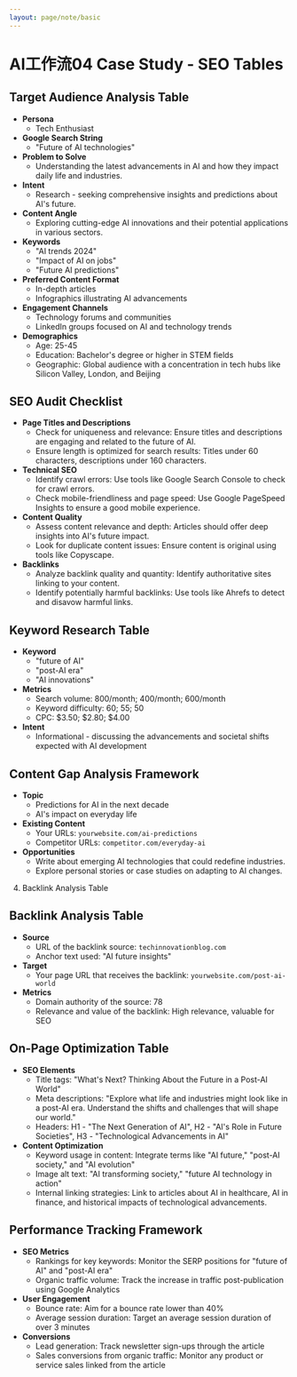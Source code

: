 ```yaml
---
layout: page/note/basic
---
```


# AI工作流04 Case Study - SEO Tables

## Target Audience Analysis Table
* **Persona**
  * Tech Enthusiast
* **Google Search String**
  * "Future of AI technologies"
* **Problem to Solve**
  * Understanding the latest advancements in AI and how they impact daily life and industries.
* **Intent**
  * Research - seeking comprehensive insights and predictions about AI's future.
* **Content Angle**
  * Exploring cutting-edge AI innovations and their potential applications in various sectors.
* **Keywords**
  * "AI trends 2024"
  * "Impact of AI on jobs"
  * "Future AI predictions"
* **Preferred Content Format**
  * In-depth articles
  * Infographics illustrating AI advancements
* **Engagement Channels**
  * Technology forums and communities
  * LinkedIn groups focused on AI and technology trends
* **Demographics**
  * Age: 25-45
  * Education: Bachelor's degree or higher in STEM fields
  * Geographic: Global audience with a concentration in tech hubs like Silicon Valley, London, and Beijing


## SEO Audit Checklist

* **Page Titles and Descriptions**
  * Check for uniqueness and relevance: Ensure titles and descriptions are engaging and related to the future of AI.
  * Ensure length is optimized for search results: Titles under 60 characters, descriptions under 160 characters.
* **Technical SEO**
  * Identify crawl errors: Use tools like Google Search Console to check for crawl errors.
  * Check mobile-friendliness and page speed: Use Google PageSpeed Insights to ensure a good mobile experience.
* **Content Quality**
  * Assess content relevance and depth: Articles should offer deep insights into AI's future impact.
  * Look for duplicate content issues: Ensure content is original using tools like Copyscape.
* **Backlinks**
  * Analyze backlink quality and quantity: Identify authoritative sites linking to your content.
  * Identify potentially harmful backlinks: Use tools like Ahrefs to detect and disavow harmful links.

## Keyword Research Table

* **Keyword**
  * "future of AI"
  * "post-AI era"
  * "AI innovations"
* **Metrics**
  * Search volume: 800/month; 400/month; 600/month
  * Keyword difficulty: 60; 55; 50
  * CPC: $3.50; $2.80; $4.00
* **Intent**
  * Informational - discussing the advancements and societal shifts expected with AI development

## Content Gap Analysis Framework

* **Topic**
  * Predictions for AI in the next decade
  * AI's impact on everyday life
* **Existing Content**
  * Your URLs: `yourwebsite.com/ai-predictions`
  * Competitor URLs: `competitor.com/everyday-ai`
* **Opportunities**
  * Write about emerging AI technologies that could redefine industries.
  * Explore personal stories or case studies on adapting to AI changes.
4. Backlink Analysis Table

## Backlink Analysis Table

* **Source**
  * URL of the backlink source: `techinnovationblog.com`
  * Anchor text used: "AI future insights"
* **Target**
  * Your page URL that receives the backlink: `yourwebsite.com/post-ai-world`
* **Metrics**
  * Domain authority of the source: 78
  * Relevance and value of the backlink: High relevance, valuable for SEO

## On-Page Optimization Table

* **SEO Elements**
  * Title tags: "What's Next? Thinking About the Future in a Post-AI World"
  * Meta descriptions: "Explore what life and industries might look like in a post-AI era. Understand the shifts and challenges that will shape our world."
  * Headers: H1 - "The Next Generation of AI", H2 - "AI's Role in Future Societies", H3 - "Technological Advancements in AI"
* **Content Optimization**
  * Keyword usage in content: Integrate terms like "AI future," "post-AI society," and "AI evolution"
  * Image alt text: "AI transforming society," "future AI technology in action"
  * Internal linking strategies: Link to articles about AI in healthcare, AI in finance, and historical impacts of technological advancements.

## Performance Tracking Framework

* **SEO Metrics**
  * Rankings for key keywords: Monitor the SERP positions for "future of AI" and "post-AI era"
  * Organic traffic volume: Track the increase in traffic post-publication using Google Analytics
* **User Engagement**
  * Bounce rate: Aim for a bounce rate lower than 40%
  * Average session duration: Target an average session duration of over 3 minutes
* **Conversions**
  * Lead generation: Track newsletter sign-ups through the article
  * Sales conversions from organic traffic: Monitor any product or service sales linked from the article
